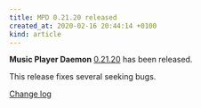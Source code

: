 ```yaml
---
title: MPD 0.21.20 released
created_at: 2020-02-16 20:44:14 +0100
kind: article
---
```


**Music Player Daemon**
[0.21.20](http://www.musicpd.org/download/mpd/0.21/mpd-0.21.20.tar.xz)
has been released.

This release fixes several seeking bugs.

[Change log](https://raw.githubusercontent.com/MusicPlayerDaemon/MPD/v0.21.20/NEWS)
